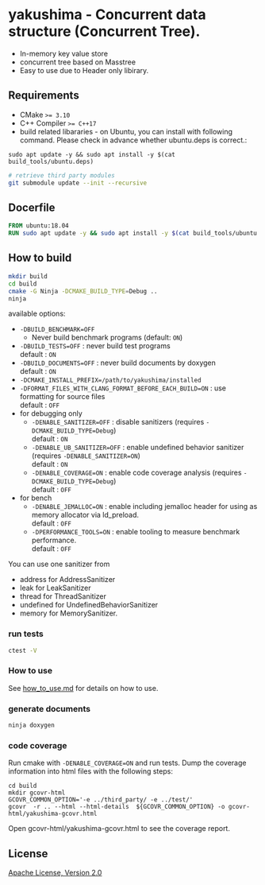 # yakushima - Concurrent data structure (Concurrent Tree).

* In-memory key value store
* concurrent tree based on Masstree
* Easy to use due to Header only libirary.

## Requirements

* CMake `>= 3.10`
* C++ Compiler `>= C++17`
* build related libararies - on Ubuntu, you can install with following command.
Please check in advance whether ubuntu.deps is correct.:

```
sudo apt update -y && sudo apt install -y $(cat build_tools/ubuntu.deps)
```

```sh
# retrieve third party modules
git submodule update --init --recursive
```

## Docerfile
```dockerfile
FROM ubuntu:18.04
RUN sudo apt update -y && sudo apt install -y $(cat build_tools/ubuntu.deps)
```

## How to build

```sh
mkdir build
cd build
cmake -G Ninja -DCMAKE_BUILD_TYPE=Debug ..
ninja
```

available options:
* `-DBUILD_BENCHMARK=OFF`
   * Never build benchmark programs (default: `ON`)
* `-DBUILD_TESTS=OFF` : never build test programs<br>
default : `ON`
* `-DBUILD_DOCUMENTS=OFF` : never build documents by doxygen<br>
default : `ON`
* `-DCMAKE_INSTALL_PREFIX=/path/to/yakushima/installed`
* `-DFORMAT_FILES_WITH_CLANG_FORMAT_BEFORE_EACH_BUILD=ON` : use formatting for source files<br>
default : `OFF`
* for debugging only<br>
  * `-DENABLE_SANITIZER=OFF` : disable sanitizers (requires `-DCMAKE_BUILD_TYPE=Debug`)<br>
  default : `ON`
  * `-DENABLE_UB_SANITIZER=OFF` : enable undefined behavior sanitizer (requires `-DENABLE_SANITIZER=ON`)<br>
  default : `ON`
  * `-DENABLE_COVERAGE=ON` : enable code coverage analysis (requires `-DCMAKE_BUILD_TYPE=Debug`)<br>
  default : `OFF`
* for bench
  * `-DENABLE_JEMALLOC=ON` : enable including jemalloc header for using as memory allocator via ld_preload.<br>
  default : `OFF`
  * `-DPERFORMANCE_TOOLS=ON` : enable tooling to measure benchmark performance.<br>
  default : `OFF`

You can use one sanitizer from
 * address for AddressSanitizer
 * leak for LeakSanitizer
 * thread for ThreadSanitizer
 * undefined for UndefinedBehaviorSanitizer
 * memory for MemorySanitizer.

### run tests

```sh
ctest -V
```

### How to use
See [how_to_use.md](./docs/how_to_use.md) for details on how to use.

### generate documents

```sh
ninja doxygen
```

### code coverage

Run cmake with `-DENABLE_COVERAGE=ON` and run tests.
Dump the coverage information into html files with the following steps:
```
cd build
mkdir gcovr-html
GCOVR_COMMON_OPTION='-e ../third_party/ -e ../test/'
gcovr  -r .. --html --html-details  ${GCOVR_COMMON_OPTION} -o gcovr-html/yakushima-gcovr.html
```
Open gcovr-html/yakushima-gcovr.html to see the coverage report.

## License

[Apache License, Version 2.0](http://www.apache.org/licenses/LICENSE-2.0)
